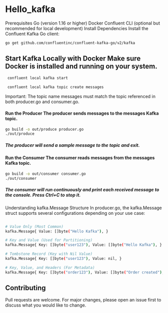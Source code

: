 # Hello_kafka

Prerequisites Go (version 1.16 or higher) Docker Confluent CLI (optional but recommended for local development) Install Dependencies Install the Confluent Kafka Go client:

```bash
go get github.com/confluentinc/confluent-kafka-go/v2/kafka
```

## Start Kafka Locally with Docker Make sure Docker is installed and running on your system.

```bash
 confluent local kafka start

 confluent local kafka topic create messages
```
Important: The topic name messages must match the topic referenced in both producer.go and consumer.go.



#### Run the Producer The producer sends messages to the messages Kafka topic.

```bash
go build -o out/produce producer.go
./out/produce
```
##### The producer will send a sample message to the topic and exit.


#### Run the Consumer The consumer reads messages from the messages Kafka topic.

```bash
go build -o out/consumer consumer.go
./out/consumer
```
##### The consumer will run continuously and print each received message to the console. Press Ctrl+C to stop it.

Understanding kafka.Message Structure In producer.go, the kafka.Message struct supports several configurations depending on your use case:


```bash

# Value Only (Most Common)
kafka.Message{ Value: []byte("Hello Kafka"), }

# Key and Value (Used for Partitioning)
kafka.Message{ Key: []byte("user123"), Value: []byte("Hello Kafka"), }

# Tombstone Record (Key with Nil Value)
kafka.Message{ Key: []byte("user123"), Value: nil, }

# Key, Value, and Headers (For Metadata)
kafka.Message{ Key: []byte("order123"), Value: []byte("Order created"), Headers: []kafka.Header{ {Key: "correlationId", Value: []byte("abc-123")}, }, }
```

## Contributing

Pull requests are welcome. For major changes, please open an issue first
to discuss what you would like to change.
